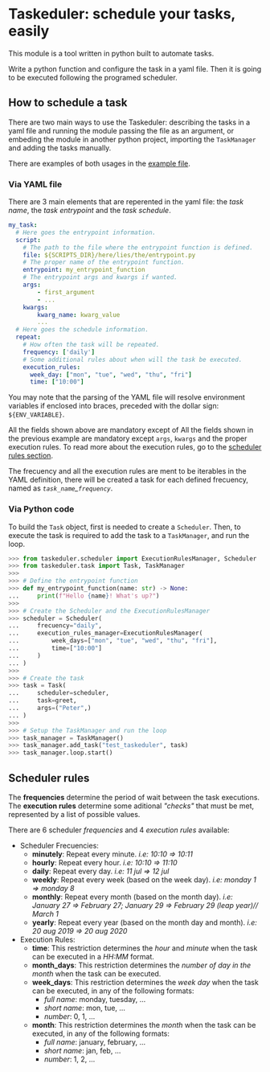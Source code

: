 # Taskeduler: schedule your tasks, easily
This module is a tool written in python built to automate tasks.

Write a python function and configure the task in a yaml file. Then it is going to be executed following the programed scheduler.

## How to schedule a task
There are two main ways to use the Taskeduler: describing the tasks in a yaml file and running the module passing the file as an argument, or embeding the module in another python project, importing the `TaskManager` and adding the tasks manually.

There are examples of both usages in the [example file](./examples).

### Via YAML file
There are 3 main elements that are reperented in the yaml file: the *task name*, the *task entrypoint* and the *task schedule*.

```yaml
my_task:
  # Here goes the entrypoint information.
  script:
    # The path to the file where the entrypoint function is defined.
    file: ${SCRIPTS_DIR}/here/lies/the/entrypoint.py
    # The proper name of the entrypoint function.
    entrypoint: my_entrypoint_function
    # The entrypoint args and kwargs if wanted.
    args:
        - first_argument
        - ...
    kwargs:
        kwarg_name: kwarg_value
        ...
  # Here goes the schedule information.
  repeat:
    # How often the task will be repeated.
    frequency: ['daily']
    # Some additional rules about when will the task be executed.
    execution_rules:
      week_day: ["mon", "tue", "wed", "thu", "fri"]
      time: ["10:00"]
```
You may note that the parsing of the YAML file will resolve environment variables if enclosed into braces, preceded with the dollar sign: `${ENV_VARIABLE}`.

All the fields shown above are mandatory except of
All the fields shown in the previous example are mandatory except `args`, `kwargs` and the proper execution rules. To read more about the execution rules, go to the [scheduler rules section](#scheduler-rules).

The frecuency and all the execution rules are ment to be iterables in the YAML definition, there will be created a task for each defined frecuency, named as *`task_name`_`frequency`*.

### Via Python code
To build the `Task` object, first is needed to create a `Scheduler`. Then, to execute the task is required to add the task to a `TaskManager`, and run the loop.

```python
>>> from taskeduler.scheduler import ExecutionRulesManager, Scheduler
>>> from taskeduler.task import Task, TaskManager
>>>
>>> # Define the entrypoint function
>>> def my_entrypoint_function(name: str) -> None:
...     print(f"Hello {name}! What's up?")
>>>
>>> # Create the Scheduler and the ExecutionRulesManager
>>> scheduler = Scheduler(
...     frecuency="daily",
...     execution_rules_manager=ExecutionRulesManager(
...         week_days=["mon", "tue", "wed", "thu", "fri"],
...         time=["10:00"]
...     )
... )
>>>
>>> # Create the task
>>> task = Task(
...     scheduler=scheduler,
...     task=greet,
...     args=("Peter",)
... )
>>>
>>> # Setup the TaskManager and run the loop
>>> task_manager = TaskManager()
>>> task_manager.add_task("test_taskeduler", task)
>>> task_manager.loop.start()
```

## Scheduler rules
The **frequencies** determine the period of wait between the task executions. The **execution rules** determine some aditional *"checks"* that must be met, represented by a list of possible values.

There are 6 scheduler *frequencies* and 4 *execution rules* available:
- Scheduler Frecuencies:
    - **minutely**: Repeat every minute.
        *i.e: 10:10 => 10:11*
    - **hourly**: Repeat every hour.
        *i.e: 10:10 => 11:10*
    - **daily**: Repeat every day.
        *i.e: 11 jul => 12 jul*
    - **weekly**: Repeat every week (based on the week day).
        *i.e: monday 1 => monday 8*
    - **monthly**: Repeat every month (based on the month day).
        *i.e: January 27 => February 27; January 29 => February 29 (leap year)// March 1*
    - **yearly**: Repeat every year (based on the month day and month).
        *i.e: 20 aug 2019 => 20 aug 2020*
- Execution Rules:
    - **time**: This restriction determines the *hour* and *minute* when the task can be executed in a *HH:MM* format.
    - **month_days**: This restriction determines the *number of day in the month* when the task can be executed.
    - **week_days**: This restriction determines the *week day* when the task can be executed, in any of the following formats:
        - *full name*: monday, tuesday, ...
        - *short name*: mon, tue, ...
        - *number*: 0, 1, ...
    - **month**: This restriction determines the *month* when the task can be executed, in any of the following formats:
        - *full name*: january, february, ...
        - *short name*: jan, feb, ...
        - *number*: 1, 2, ...